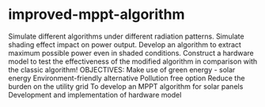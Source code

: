 # improved-mppt-algorithm
Simulate different algorithms under different radiation patterns.
Simulate shading effect impact on power output. 
Develop an algorithm to extract maximum possible power even in shaded conditions.
Construct a hardware model to test the effectiveness of the modified algorithm in comparison with the classic algorithm! 
OBJECTIVES:
Make use of green energy - solar energy
Environment-friendly alternative
Pollution free option
Reduce the burden on the utility grid
To develop an MPPT algorithm for solar panels
Development and implementation of hardware model

